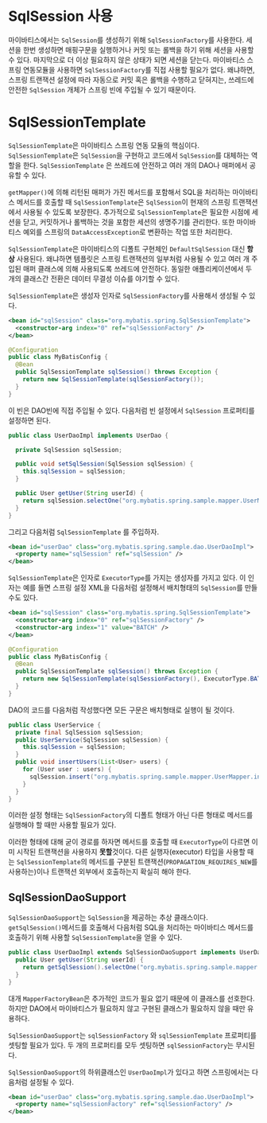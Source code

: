 <a name="SqlSession_사용"></a>
# SqlSession 사용

마이바티스에서는 `SqlSession`를 생성하기 위해 `SqlSessionFactory`를 사용한다. 세션을 한번 생성하면 매핑구문을 실행하거나 커밋 또는 롤백을 하기 위해 세션을 사용할 수 있다.
마지막으로 더 이상 필요하지 않은 상태가 되면 세션을 닫는다. 마이바티스 스프링 연동모듈을 사용하면 `SqlSessionFactory`를 직접 사용할 필요가 없다.
왜냐하면, 스프링 트랜잭션 설정에 따라 자동으로 커밋 혹은 롤백을 수행하고 닫혀지는, 쓰레드에 안전한 `SqlSession` 개체가 스프링 빈에 주입될 수 있기 때문이다.

# SqlSessionTemplate

`SqlSessionTemplate`은 마이바티스 스프링 연동 모듈의 핵심이다. `SqlSessionTemplate`은 `SqlSession`을 구현하고 코드에서 `SqlSession`를 대체하는 역할을 한다.
`SqlSessionTemplate` 은 쓰레드에 안전하고 여러 개의 DAO나 매퍼에서 공유할 수 있다.

`getMapper()`에 의해 리턴된 매퍼가 가진 메서드를 포함해서 SQL을 처리하는 마이바티스 메서드를 호출할 때 `SqlSessionTemplate`은 `SqlSession`이 현재의 스프링 트랜잭션에서 사용될 수 있도록 보장한다.
추가적으로 `SqlSessionTemplate`은 필요한 시점에 세션을 닫고, 커밋하거나 롤백하는 것을 포함한 세션의 생명주기를 관리한다. 또한 마이바티스 예외를 스프링의 `DataAccessException`로 변환하는 작업 또한 처리한다.

`SqlSessionTemplate`은 마이바티스의 디폴트 구현체인 `DefaultSqlSession` 대신 **항상** 사용된다.
왜냐하면 템플릿은 스프링 트랜잭션의 일부처럼 사용될 수 있고 여러 개 주입된 매퍼 클래스에 의해 사용되도록 쓰레드에 안전하다.
동일한 애플리케이션에서 두 개의 클래스간 전환은 데이터 무결성 이슈를 야기할 수 있다.

`SqlSessionTemplate`은 생성자 인자로 `SqlSessionFactory`를 사용해서 생성될 수 있다.

```xml
<bean id="sqlSession" class="org.mybatis.spring.SqlSessionTemplate">
  <constructor-arg index="0" ref="sqlSessionFactory" />
</bean>
```
```java
@Configuration
public class MyBatisConfig {
  @Bean
  public SqlSessionTemplate sqlSession() throws Exception {
    return new SqlSessionTemplate(sqlSessionFactory());
  }
}
```

이 빈은 DAO빈에 직접 주입될 수 있다. 다음처럼 빈 설정에서 `SqlSession` 프로퍼티를 설정하면 된다.

```java
public class UserDaoImpl implements UserDao {

  private SqlSession sqlSession;

  public void setSqlSession(SqlSession sqlSession) {
    this.sqlSession = sqlSession;
  }

  public User getUser(String userId) {
    return sqlSession.selectOne("org.mybatis.spring.sample.mapper.UserMapper.getUser", userId);
  }
}
```

그리고 다음처럼 `SqlSessionTemplate` 를 주입하자.

```xml
<bean id="userDao" class="org.mybatis.spring.sample.dao.UserDaoImpl">
  <property name="sqlSession" ref="sqlSession" />
</bean>
```

`SqlSessionTemplate`은 인자로 `ExecutorType`를 가지는 생성자를 가지고 있다. 이 인자는 예를 들면 스프링 설정 XML을 다음처럼 설정해서 배치형태의 `SqlSession`를 만들 수도 있다.

```xml
<bean id="sqlSession" class="org.mybatis.spring.SqlSessionTemplate">
  <constructor-arg index="0" ref="sqlSessionFactory" />
  <constructor-arg index="1" value="BATCH" />
</bean>
```

```java
@Configuration
public class MyBatisConfig {
  @Bean
  public SqlSessionTemplate sqlSession() throws Exception {
    return new SqlSessionTemplate(sqlSessionFactory(), ExecutorType.BATCH);
  }
}
```

DAO의 코드를 다음처럼 작성했다면 모든 구문은 배치형태로 실행이 될 것이다.

```java
public class UserService {
  private final SqlSession sqlSession;
  public UserService(SqlSession sqlSession) {
    this.sqlSession = sqlSession;
  }
  public void insertUsers(List<User> users) {
    for (User user : users) {
      sqlSession.insert("org.mybatis.spring.sample.mapper.UserMapper.insertUser", user);
    }
  }
}
```

이러한 설정 형태는 `SqlSessionFactory`의 디폴트 형태가 아닌 다른 형태로 메서드를 실행해야 할 때만 사용할 필요가 있다.

이러한 형태에 대해 굳이 경로를 하자면 메서드를 호출할 때 `ExecutorType`이 다르면 이미 시작된 트랜잭션을 사용하지 **못할**것이다.
다른 실행자(executor) 타입을 사용할 때는 `SqlSessionTemplate`의 메서드를 구분된 트랜잭션(`PROPAGATION_REQUIRES_NEW`를 사용하는)이나 트랜잭션 외부에서 호출하는지 확실히 해야 한다.

## SqlSessionDaoSupport

`SqlSessionDaoSupport`는 `SqlSession`을 제공하는 추상 클래스이다. `getSqlSession()`메서드를 호출해서 다음처럼 SQL을 처리하는 마이바티스 메서드를 호출하기 위해 사용할 `SqlSessionTemplate`을 얻을 수 있다.

```java
public class UserDaoImpl extends SqlSessionDaoSupport implements UserDao {
  public User getUser(String userId) {
    return getSqlSession().selectOne("org.mybatis.spring.sample.mapper.UserMapper.getUser", userId);
  }
}
```

대개 `MapperFactoryBean`은 추가적인 코드가 필요 없기 때문에 이 클래스를 선호한다. 하지만 DAO에서 마이바티스가 필요하지 않고 구현된 클래스가 필요하지 않을 때만 유용하다.

`SqlSessionDaoSupport`는 `sqlSessionFactory` 와 `sqlSessionTemplate` 프로퍼티를 셋팅할 필요가 있다. 두 개의 프로퍼티를 모두 셋팅하면 `sqlSessionFactory`는 무시된다.

`SqlSessionDaoSupport`의 하위클래스인 `UserDaoImpl`가 있다고 하면 스프링에서는 다음처럼 설정될 수 있다.

```xml
<bean id="userDao" class="org.mybatis.spring.sample.dao.UserDaoImpl">
  <property name="sqlSessionFactory" ref="sqlSessionFactory" />
</bean>
```
